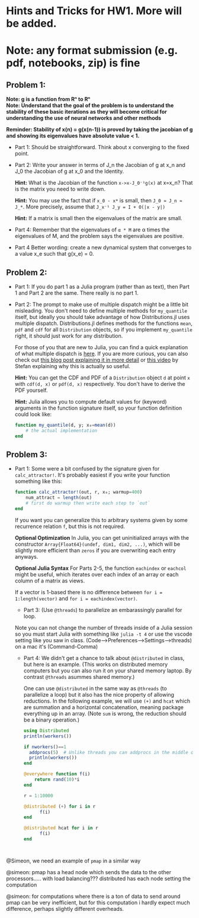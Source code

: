 # Hints and Tricks for HW1. More will be added.
# Note: any format submission (e.g. pdf, notebooks, zip) is fine

## Problem 1:

**Note: g is a function from Rⁿ to Rⁿ**  
**Note: Understand that the goal of the problem is to understand the stability of these basic iterations as they will become critical
for understanding the use of neural networks and other methods**

**Reminder: Stability of x(n) = g(x(n-1)) is proved by taking the jacobian of g and showing its eigenvalues have absolute value < 1.**

* Part 1: Should be straightforward. Think about x converging to the fixed point.
* Part 2: Write your answer in terms of J_n the Jacobian of g at x_n and J_0 the Jacobian of g at x_0 and the Identity.

  **Hint:** What is the Jacobian of the function `x->x-J_0⁻¹g(x)` at x=x_n? That is the matrix you need to write down.

  **Hint:** You may use the fact that if `x_0 - x*` is small, then `J_0 ≈ J_n ≈ J_*`. More precisely, assume that `J_x⁻¹ J_y = I + O(|x - y|)`
  
  **Hint:** If  a matrix is small then the eigenvalues of the matrix are small.

* Part 4: Remember that the eigenvalues of `α * M` are α times the eigenvalues of M, and the problem says the eigenvalues are positive.

*  Part 4
Better wording: create a new dynamical system that converges to a value x_e such that g(x_e) = 0.

## Problem 2:
* Part 1: If you do part 1 as a Julia program (rather than as text), then Part 1 and Part 2 are the same.  There really is no part 1.

* Part 2: The prompt to make use of multiple dispatch might be a little bit misleading. You don't need to define multiple methods for `my_quantile` itself, but ideally you should take advantage of how Distributions.jl uses multiple dispatch. Distributions.jl defines methods for the functions `mean`, `pdf` and `cdf` for all `Distribution` objects, so if you implement `my_quantile` right, it should just work for any distribution.

  For those of you that are new to Julia, you can find a quick explanation of what multiple dispatch is [here](https://stackoverflow.com/questions/58700879/what-is-multiple-dispatch-and-how-does-one-use-it-in-julia). If you are more curious, you can also check out [this blog post explaining it in more detail](https://opensourc.es/blog/basics-multiple-dispatch/#what_is_dispatch) or [this video](https://www.youtube.com/watch?v=kc9HwsxE1OY) by Stefan explaining why this is actually so useful.

  **Hint:** You can get the CDF and PDF of a `Distribution` object `d` at point `x` with `cdf(d, x)` or `pdf(d, x)` respectively. You don't have to derive the PDF yourself.
  
  **Hint:** Julia allows you to compute default values for (keyword) arguments in the function signature itself, so your function definition could look like:
  ```julia
  function my_quantile(d, y; x₀=mean(d))
      # the actual implementation
  end
  ```

## Problem 3:

* Part 1: Some were a bit confused by the signature given for `calc_attractor!`. It's probably easiest if you write your function something like this:
  ```julia
  function calc_attractor!(out, r, x₀; warmup=400)
      num_attract = length(out)
      # first do warmup then write each step to `out`
  end
  ```
  If you want you can generalize this to arbitrary systems given by some recurrence relation `f`, but this is not required.
  
  **Optional Optimization** In Julia, you can get uninitialized arrays with the constructor `Array{Float64}(undef, dim1, dim2, ...)`, which will be slightly more efficient than `zeros` if you are overwriting each entry anyways.
  
  **Optional Julia Syntax** For Parts 2-5, the function `eachindex` or `eachcol` might be useful, which iterates over each index of an array or each column of a matrix as views.

  If a vector is 1-based there is no difference between `for i = 1:length(vector)`
  and `for i = eachindex(vector)`.  

  * Part 3: (Use `@threads`) to parallelize an embarassingly parallel for loop.

  Note you can not change the number of threads inside of a Julia session so you must start Julia with something like `julia -t 4` or use the vscode setting like you saw in class.  (Code-->Preferences-->Settings-->threads) on a mac it's (Command-Comma)

  * Part 4: We didn't get a chance to talk about `@distributed` in class, but here is  an example.  (This works on distributed memory computers but you can also run it on your shared memory laptop.  By contrast `@threads` asummes shared memory.)

    One can use `@distributed` in the same way as `@threads` (to parallelize a loop)  but it also has the nice property of allowing reductions.  In the following example, we will use `(+)` and `hcat` which are summation and  a horizontal concatenation, meaning package everything up in an array. (Note `sum` is wrong, the reduction should
    be a binary operation.)


    ```julia
    using Distributed
    println(workers())

    if nworkers()==1
      addprocs(5)  # Unlike threads you can addprocs in the middle of a julia session
      println(workers())
    end

    @everywhere function f(i)
        return rand(10)*i
    end   
    
    r = 1:10000

    @distributed (+) for i in r
          f(i)
    end

    @distributed hcat for i in r
          f(i)
    end 



    
    ```


@Simeon,  we need an example of `pmap` in a similar way

@simeon: pmap has a head node which sends the data to the other processors.....
with load balancing???
distributed has each node setting the computation 

@simeon: for computations where there is a ton of data to send around
pmap can be very inefficient, but for this computation i hardly expect
much difference, perhaps slightly different overheads.

